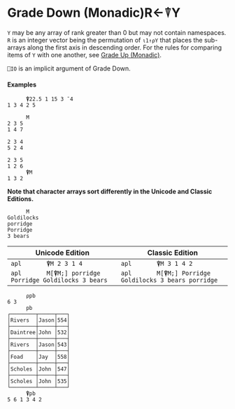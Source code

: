 




<h1 class="heading"><span class="name">Grade Down (Monadic)</span><span class="command">R←⍒Y</span></h1>

`Y` may be any array of rank greater than 0 but may not contain namespaces.  `R` is an integer vector being the permutation of `⍳1↑⍴Y` that places the sub-arrays along the first axis in descending order. For the rules for comparing items of `Y` with one another, see [Grade Up (Monadic)](../../non-scalar-selector-functions/grade-up-monadic.md).


`⎕IO` is an implicit argument of Grade Down.


#### Examples
```apl
      ⍒22.5 1 15 3 ¯4
1 3 4 2 5

```
```apl
      M
2 3 5
1 4 7
     
2 3 4
5 2 4
     
2 3 5
1 2 6
      ⍒M
1 3 2

```



**Note that character arrays sort differently in the Unicode and Classic Editions.**
```apl
      M
Goldilocks
porridge   
Porridge   
3 bears 
```


| Unicode Edition | Classic Edition |
| --- | ---  |
| ```apl       ⍒M 2 3 1 4 ``` | ```apl       ⍒M 3 1 4 2 ``` |
| ```apl       M[⍒M;] porridge Porridge Goldilocks 3 bears ``` | ```apl       M[⍒M;] Porridge Goldilocks 3 bears porridge ``` |

```apl
      ⍴pb
6 3
      pb
┌────────┬─────┬───┐
│Rivers  │Jason│554│
├────────┼─────┼───┤
│Daintree│John │532│
├────────┼─────┼───┤
│Rivers  │Jason│543│
├────────┼─────┼───┤
│Foad    │Jay  │558│
├────────┼─────┼───┤
│Scholes │John │547│
├────────┼─────┼───┤
│Scholes │John │535│
└────────┴─────┴───┘
      ⍒pb
5 6 1 3 4 2

```


